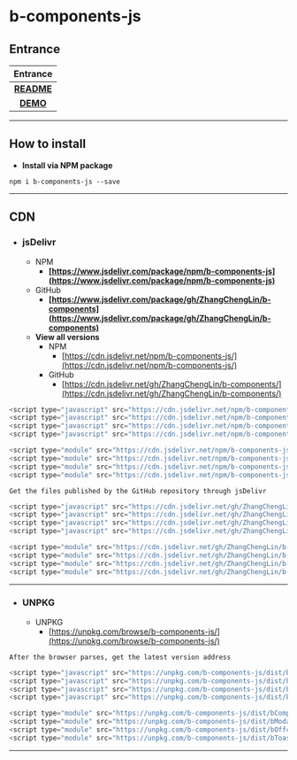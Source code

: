 # b-components-js

## Entrance

|       **Entrance**        |
|:-------------------------:|
| [**README**](readme.html) |
|  [**DEMO**](index.html)   |

---

## How to install

- **Install via NPM package**

```
npm i b-components-js --save
```

---

## CDN

- ### jsDelivr
    - NPM
      - **[https://www.jsdelivr.com/package/npm/b-components-js](https://www.jsdelivr.com/package/npm/b-components-js)**
    - GitHub
      - **[https://www.jsdelivr.com/package/gh/ZhangChengLin/b-components](https://www.jsdelivr.com/package/gh/ZhangChengLin/b-components)**
    - **View all versions**
      - NPM
        - [https://cdn.jsdelivr.net/npm/b-components-js/](https://cdn.jsdelivr.net/npm/b-components-js/)
      - GitHub
        - [https://cdn.jsdelivr.net/gh/ZhangChengLin/b-components/](https://cdn.jsdelivr.net/gh/ZhangChengLin/b-components/)

```javascript
<script type="javascript" src="https://cdn.jsdelivr.net/npm/b-components-js/dist/bComponents.min.js"></script>
<script type="javascript" src="https://cdn.jsdelivr.net/npm/b-components-js/dist/bModal.min.js"></script>
<script type="javascript" src="https://cdn.jsdelivr.net/npm/b-components-js/dist/bOffcanvas.min.js"></script>
<script type="javascript" src="https://cdn.jsdelivr.net/npm/b-components-js/dist/bToast.min.js"></script>

<script type="module" src="https://cdn.jsdelivr.net/npm/b-components-js/dist/bComponents.esm.min.js"></script>
<script type="module" src="https://cdn.jsdelivr.net/npm/b-components-js/dist/bModal.esm.min.js"></script>
<script type="module" src="https://cdn.jsdelivr.net/npm/b-components-js/dist/bOffcanvas.esm.min.js"></script>
<script type="module" src="https://cdn.jsdelivr.net/npm/b-components-js/dist/bToast.esm.min.js"></script>
```

`Get the files published by the GitHub repository through jsDelivr`

```javascript
<script type="javascript" src="https://cdn.jsdelivr.net/gh/ZhangChengLin/b-components@v0.0.1-rc.5/dist/bComponents.min.js"></script>
<script type="javascript" src="https://cdn.jsdelivr.net/gh/ZhangChengLin/b-components@v0.0.1-rc.5/dist/bModal.min.js"></script>
<script type="javascript" src="https://cdn.jsdelivr.net/gh/ZhangChengLin/b-components@v0.0.1-rc.5/dist/bOffcanvas.min.js"></script>
<script type="javascript" src="https://cdn.jsdelivr.net/gh/ZhangChengLin/b-components@v0.0.1-rc.5/dist/bToast.min.js"></script>

<script type="module" src="https://cdn.jsdelivr.net/gh/ZhangChengLin/b-components@v0.0.1-rc.5/dist/bComponents.esm.min.js"></script>
<script type="module" src="https://cdn.jsdelivr.net/gh/ZhangChengLin/b-components@v0.0.1-rc.5/dist/bModal.esm.min.js"></script>
<script type="module" src="https://cdn.jsdelivr.net/gh/ZhangChengLin/b-components@v0.0.1-rc.5/dist/bOffcanvas.esm.min.js"></script>
<script type="module" src="https://cdn.jsdelivr.net/gh/ZhangChengLin/b-components@v0.0.1-rc.5/dist/bToast.esm.min.js"></script>
```

---

- ### UNPKG
    - UNPKG
      - [https://unpkg.com/browse/b-components-js/](https://unpkg.com/browse/b-components-js/)

`After the browser parses, get the latest version address`

```javascript
<script type="javascript" src="https://unpkg.com/b-components-js/dist/bComponents.min.js"></script>
<script type="javascript" src="https://unpkg.com/b-components-js/dist/bModal.min.js"></script>
<script type="javascript" src="https://unpkg.com/b-components-js/dist/bOffcanvas.min.js"></script>
<script type="javascript" src="https://unpkg.com/b-components-js/dist/bToast.min.js"></script>

<script type="module" src="https://unpkg.com/b-components-js/dist/bComponents.esm.min.js"></script>
<script type="module" src="https://unpkg.com/b-components-js/dist/bModal.esm.min.js"></script>
<script type="module" src="https://unpkg.com/b-components-js/dist/bOffcanvas.esm.min.js"></script>
<script type="module" src="https://unpkg.com/b-components-js/dist/bToast.esm.min.js"></script>
```

---
